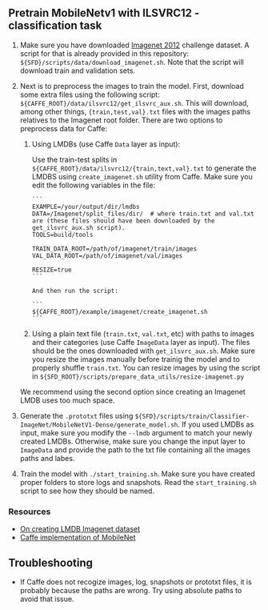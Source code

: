 ## Pretrain MobileNetv1 with ILSVRC12 - classification task

1. Make sure you have downloaded [Imagenet 2012](http://www.image-net.org/challenges/LSVRC/2012/) challenge dataset. A script for that is already provided in this repository: `${SFD}/scripts/data/download_imagenet.sh`. Note that the script will download train and validation sets.

2. Next is to preprocess the images to train the model. First, download some extra files using the following script: `${CAFFE_ROOT}/data/ilsvrc12/get_ilsvrc_aux.sh`. This will download, among other things, `{train,test,val}.txt` files with the images paths relatives to the Imagenet root folder. There are two options to preprocess data for Caffe:

   1. Using LMDBs (use Caffe `Data` layer as input): 

      Use the train-test splits in `${CAFFE_ROOT}/data/ilsvrc12/{train,text,val}.txt` to generate the LMDBS using `create_imagenet.sh` utility from Caffe. Make sure you edit the following variables in the file:
          
          ```
          EXAMPLE=/your/output/dir/lmdbs
          DATA=/Imagenet/split_files/dir/  # where train.txt and val.txt are (these files should have been downloaded by the get_ilsvrc_aux.sh script).
          TOOLS=build/tools
      
          TRAIN_DATA_ROOT=/path/of/imagenet/train/images
          VAL_DATA_ROOT=/path/of/imagenet/val/images
      
          RESIZE=true
          ```
      
          And then run the script:
      
          ```
          ${CAFFE_ROOT}/example/imagenet/create_imagenet.sh
          ```

   2. Using a plain text file (`train.txt`, `val.txt`, etc) with paths to images and their categories (use Caffe `ImageData` layer as input). The files should be the ones downloaded with `get_ilsvrc_aux.sh`. Make sure you resize the images manually before trainig the model and to properly shuffle `train.txt`. You can resize images by using the script in `${SFD_ROOT}/scripts/prepare_data_utils/resize-imagenet.py`

   We recommend using the second option since creating an Imagenet LMDB uses too much space.

4. Generate the `.prototxt` files using `${SFD}/scripts/train/Classifier-ImageNet/MobileNetV1-Dense/generate_model.sh`. 
   If you used LMDBs as input, make sure you modify the `--lmdb` argument to match your newly created LMDBs. Otherwise, make sure you change the input layer to `ImageData` and provide the path to the txt file containing all the images paths and labes.

5. Train the model with `./start_training.sh`. Make sure you have created proper folders to store logs and snapshots. Read the `start_training.sh` script to see how they should be named.

### Resources

- [On creating LMDB Imagenet dataset](https://github.com/BVLC/caffe/tree/master/examples/imagenet)
- [Caffe implementation of MobileNet](https://github.com/shicai/MobileNet-Caffe)


## Troubleshooting

- If Caffe does not recogize images, log, snapshots or prototxt files, it is probably because the paths are wrong. Try using absolute paths to avoid that issue.
